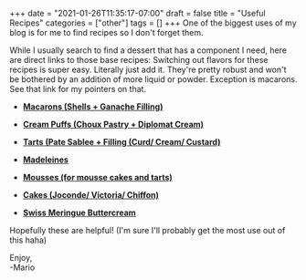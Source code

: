 +++
date = "2021-01-26T11:35:17-07:00"
draft = false
title = "Useful Recipes"
categories = ["other"]
tags = []
+++
One of the biggest uses of my blog is for me to find recipes so I don't forget them.

While I usually search to find a dessert that has a component I need, here are direct links to those base recipes:
Switching out flavors for these recipes is super easy. Literally just add it. They're pretty robust and won't be bothered by an addition of more liquid or powder. Exception is macarons. See that link for my pointers on that.  

- **[Macarons (Shells + Ganache Filling)](https://www.mariozeats.com/post/macarons)**

- **[Cream Puffs (Choux Pastry + Diplomat Cream)](https://www.mariozeats.com/post/creampuffs)**

- **[Tarts (Pate Sablee + Filling (Curd/ Cream/ Custard)](https://www.mariozeats.com/post/tarts)**

- **[Madeleines](https://www.mariozeats.com/post/madeleines)**

- **[Mousses (for mousse cakes and tarts)](https://www.mariozeats.com/post/mousse)**

- **[Cakes (Joconde/ Victoria/ Chiffon)](https://www.mariozeats.com/post/cakes)**

- **[Swiss Meringue Buttercream](https://www.mariozeats.com/post/smbc)**

Hopefully these are helpful! (I'm sure I'll probably get the most use out of this haha)  

Enjoy,   
-Mario
